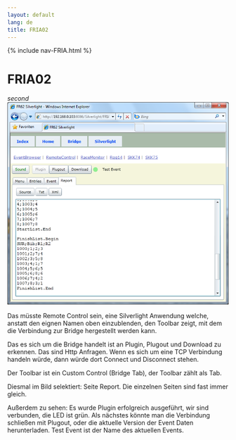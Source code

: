 ```yaml
---
layout: default
lang: de
title: FRIA02
---
```


{% include nav-FRIA.html %}

# FRIA02

*second*<br>
![FRIA02 screenshot](../images/FRIA02.png)

Das müsste Remote Control sein, eine Silverlight Anwendung welche, anstatt den eignen Namen oben einzublenden,
den Toolbar zeigt, mit dem die Verbindung zur Bridge hergestellt werden kann.

Das es sich um die Bridge handelt ist an Plugin, Plugout und Download zu erkennen.
Das sind Http Anfragen.
Wenn es sich um eine TCP Verbindung handeln würde, dann würde dort Connect und Disconnect stehen.

Der Toolbar ist ein Custom Control (Bridge Tab), der Toolbar zählt als Tab.

Diesmal im Bild selektiert: Seite Report.
Die einzelnen Seiten sind fast immer gleich.

Außerdem zu sehen: Es wurde Plugin erfolgreich ausgeführt, wir sind verbunden, die LED ist grün.
Als nächstes könnte man die Verbindung schließen mit Plugout, oder die aktuelle Version der Event Daten herunterladen.
Test Event ist der Name des aktuellen Events.
